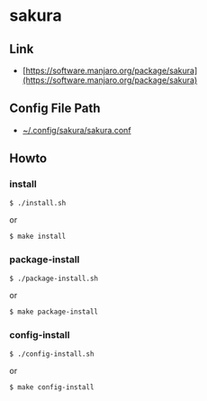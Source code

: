 
# sakura


## Link

* [https://software.manjaro.org/package/sakura](https://software.manjaro.org/package/sakura)


## Config File Path

* [~/.config/sakura/sakura.conf](config/sakura/sakura.conf)


## Howto


### install

``` sh
$ ./install.sh
```

or

``` sh
$ make install
```


### package-install

``` sh
$ ./package-install.sh
```

or

``` sh
$ make package-install
```


### config-install

``` sh
$ ./config-install.sh
```

or

``` sh
$ make config-install
```
